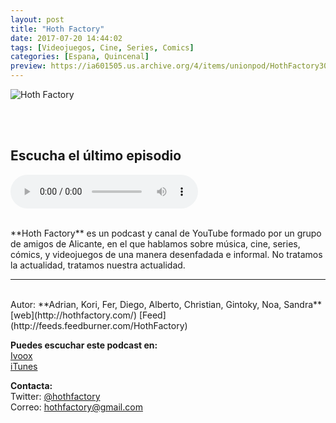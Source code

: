 ```yaml
---
layout: post
title: "Hoth Factory"
date: 2017-07-20 14:44:02
tags: [Videojuegos, Cine, Series, Comics]
categories: [Espana, Quincenal]
preview: https://ia601505.us.archive.org/4/items/unionpod/HothFactory300.jpg
---
```


![Hoth Factory](https://ia601505.us.archive.org/4/items/unionpod/HothFactory500.jpg)

<br/>
<br/>

## Escucha el último episodio

<!--reproductor-feed=http://feeds.feedburner.com/HothFactory-->
<!--reproductor-start-->
<audio id="audio" preload="auto" controls="" src="http://feedproxy.google.com/~r/HothFactory/~5/RV1-WAm-dkQ/Hoth%20Factory%20228.mp3"></audio>
<!--reproductor-end-->

<br/>  
**Hoth Factory** es un podcast y canal de YouTube formado por un grupo de amigos de Alicante, en el que hablamos sobre música, cine, series, cómics, y videojuegos de una manera desenfadada e informal. No tratamos la actualidad, tratamos nuestra actualidad.

_ _ _
<br>
Autor: **Adrian, Kori, Fer, Diego, Alberto, Christian, Gintoky, Noa, Sandra**  
[web](http://hothfactory.com/)  
[Feed](http://feeds.feedburner.com/HothFactory)  


**Puedes escuchar este podcast en:**  
[Ivoox](http://www.ivoox.com/podcast-hoth-factory_sq_f121966_1.html)  
[iTunes](https://itunes.apple.com/es/podcast/hoth-factory/id1011200604)  


**Contacta:**  
Twitter: [@hothfactory](https://twitter.com/hothfactory)  
Correo: [hothfactory@gmail.com](mailto:hothfactory@gmail.com)  

